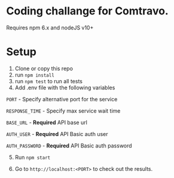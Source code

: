 # Coding challange for Comtravo.

Requires npm 6.x and nodeJS v10+

# Setup

1. Clone or copy this repo
2. run `npm install`
3. run `npm test` to run all tests
4. Add .env file with the following variables

`PORT` - Specify alternative port for the service

`RESPONSE_TIME` - Specify max service wait time

`BASE_URL` - **Required** API base url

`AUTH_USER` - **Required** API Basic auth user

`AUTH_PASSWORD` - **Required** API Basic auth password

5. Run `npm start`

6. Go to `http://localhost:<PORT>` to check out the results.
